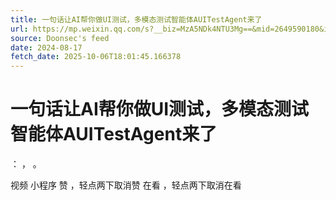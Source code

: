 ```yaml
---
title: 一句话让AI帮你做UI测试，多模态测试智能体AUITestAgent来了
url: https://mp.weixin.qq.com/s?__biz=MzA5NDk4NTU3Mg==&mid=2649590180&idx=1&sn=885712e4d1c266cf80957fdc99648bcc
source: Doonsec's feed
date: 2024-08-17
fetch_date: 2025-10-06T18:01:45.166378
---
```


# 一句话让AI帮你做UI测试，多模态测试智能体AUITestAgent来了

：
，
。

视频
小程序
赞
，轻点两下取消赞
在看
，轻点两下取消在看
